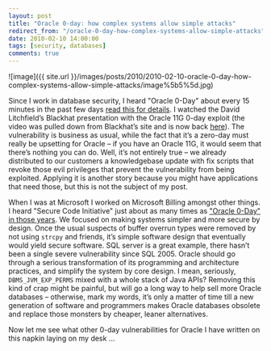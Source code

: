 ```yaml
---
layout: post
title: "Oracle 0-day: how complex systems allow simple attacks"
redirect_from: "/oracle-0-day-how-complex-systems-allow-simple-attacks"
date: 2010-02-10 14:00:00
tags: [security, databases]
comments: true
---
```

![image]({{ site.url }}/images/posts/2010/2010-02-10-oracle-0-day-how-complex-systems-allow-simple-attacks/image%5b5%5d.jpg)

Since I work in database security, I heard "Oracle 0-Day" about every 15 minutes in the past few days [read this for details](http://www.notsosecure.com/blog/2010/02/04/hacking-oracle-11g/). I watched the David Litchfield’s Blackhat presentation with the Oracle 11G 0-day exploit (the video was pulled down from Blackhat’s site and is now back [here](https://media.blackhat.com/bh-dc-10/video/Litchfield_David/BlackHat-DC-2010-Litchfield-Oracle11g-video.m4v)). The vulnerability is business as usual, while the fact that it’s a zero-day must really be upsetting for Oracle – if you have an Oracle 11G, it would seem that there’s nothing you can do. Well, it’s not entirely true – we already distributed to our customers a knowledgebase update with fix scripts that revoke those evil privileges that prevent the vulnerability from being exploited. Applying it is another story because you might have applications that need those, but this is not the subject of my post.

When I was at Microsoft I worked on Microsoft Billing amongst other things. I heard "Secure Code Initiative" just about as many times as ["Oracle 0-Day" in those years](http://www.dshield.org/diary.html?storyid=1877). We focused on making systems simpler and more secure by design. Once the usual suspects of buffer overrun types were removed by not using `strcpy` and friends, it’s simple software design that eventually would yield secure software. SQL server is a great example, there hasn’t been a single severe vulnerability since SQL 2005. Oracle should go through a serious transformation of its programming and architecture practices, and simplify the system by core design. I mean, seriously, `DBMS_JVM_EXP_PERMS` mixed with a whole stack of Java APIs? Removing this kind of crap might be painful, but will go a long way to help sell more Oracle databases – otherwise, mark my words, it’s only a matter of time till a new generation of software and programmers makes Oracle databases obsolete and replace those monsters by cheaper, leaner alternatives.

Now let me see what other 0-day vulnerabilities for Oracle I have written on this napkin laying on my desk ...
